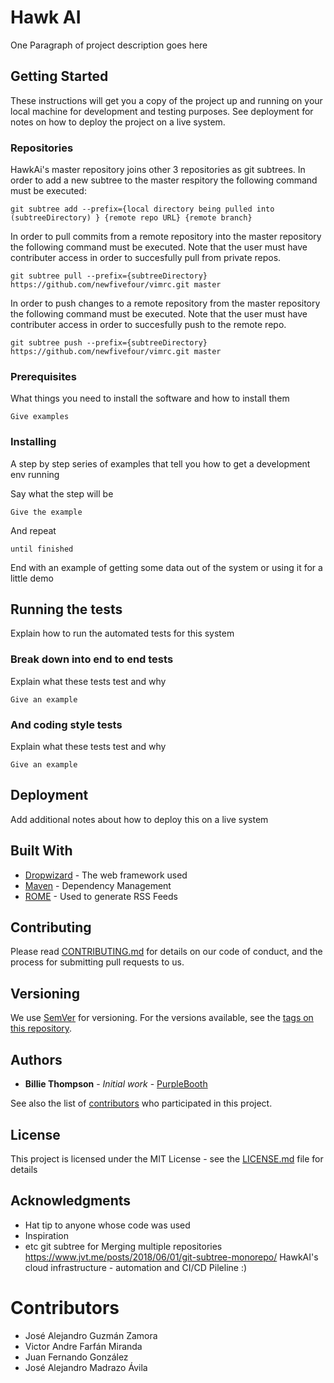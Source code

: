 # Hawk AI 

One Paragraph of project description goes here

## Getting Started

These instructions will get you a copy of the project up and running on your local machine for development and testing purposes. See deployment for notes on how to deploy the project on a live system.

### Repositories

HawkAi's master repository joins other 3 repositories as git subtrees. In order to add a new subtree to the master respitory the following command must be executed: 

```
git subtree add --prefix={local directory being pulled into (subtreeDirectory) } {remote repo URL} {remote branch} 
```
In order to pull commits from a remote repository into the master repository the following command must be executed. Note that the user must have contributer access in order to succesfully pull from private repos. 

```
git subtree pull --prefix={subtreeDirectory} https://github.com/newfivefour/vimrc.git master
```

In order to push changes to a remote repository from the master repository the following command must be executed. Note that the user must have contributer access in order to succesfully push to the remote repo. 

```
git subtree push --prefix={subtreeDirectory} https://github.com/newfivefour/vimrc.git master
```

### Prerequisites

What things you need to install the software and how to install them

```
Give examples
```

### Installing

A step by step series of examples that tell you how to get a development env running

Say what the step will be

```
Give the example
```

And repeat

```
until finished
```

End with an example of getting some data out of the system or using it for a little demo

## Running the tests

Explain how to run the automated tests for this system

### Break down into end to end tests

Explain what these tests test and why

```
Give an example
```

### And coding style tests

Explain what these tests test and why

```
Give an example
```

## Deployment

Add additional notes about how to deploy this on a live system

## Built With

* [Dropwizard](http://www.dropwizard.io/1.0.2/docs/) - The web framework used
* [Maven](https://maven.apache.org/) - Dependency Management
* [ROME](https://rometools.github.io/rome/) - Used to generate RSS Feeds

## Contributing

Please read [CONTRIBUTING.md](https://gist.github.com/PurpleBooth/b24679402957c63ec426) for details on our code of conduct, and the process for submitting pull requests to us.

## Versioning

We use [SemVer](http://semver.org/) for versioning. For the versions available, see the [tags on this repository](https://github.com/your/project/tags). 

## Authors

* **Billie Thompson** - *Initial work* - [PurpleBooth](https://github.com/PurpleBooth)

See also the list of [contributors](https://github.com/your/project/contributors) who participated in this project.

## License

This project is licensed under the MIT License - see the [LICENSE.md](LICENSE.md) file for details

## Acknowledgments

* Hat tip to anyone whose code was used
* Inspiration
* etc
git subtree for Merging multiple repositories
https://www.jvt.me/posts/2018/06/01/git-subtree-monorepo/
HawkAI's cloud infrastructure - automation and CI/CD Pileline :)


# Contributors
* José Alejandro Guzmán Zamora
* Victor Andre Farfán Miranda
* Juan Fernando González
* José Alejandro Madrazo Ávila
